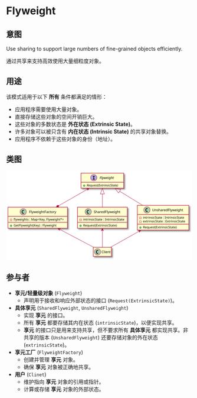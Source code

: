 # Flyweight

## 意图
Use sharing to support large numbers of fine-grained objects efficiently.

通过共享来支持高效使用大量细粒度对象。

## 用途
该模式适用于以下 **所有** 条件都满足的情形：
- 应用程序需要使用大量对象。
- 直接存储这些对象的空间开销巨大。
- 这些对象的多数状态是 **外在状态 (Extrinsic State)**。
- 许多对象可以被只含有 **内在状态 (Intrinsic State)** 的共享对象替换。
- 应用程序不依赖于这些对象的身份（地址）。

## 类图
[![](./class.svg)](./class.txt)

## 参与者
- **享元/轻量级对象** (`Flyweight`)
  - 声明用于接收和响应外部状态的接口 (`Request(ExtrinsicState)`)。
- **具体享元** (`SharedFlyweight`, `UnsharedFlyweight`)
  - 实现 **享元** 的接口。
  - 所有 **享元** 都要存储其内在状态 (`intrinsicState`)，以便实现共享。
  - **享元** 的接口只是用来支持共享，但不要求所有 **具体享元** 都实现共享。非共享的版本 (`UnsharedFlyweight`) 还要存储对象的外在状态 (`extrinsicState`)。
- **享元工厂** (`FlyweightFactory`)
  - 创建并管理 **享元** 对象。
  - 确保 **享元** 对象被正确地共享。
- **用户** (`Clinet`)
  - 维护指向 **享元** 对象的引用或指针。
  - 计算或存储 **享元** 对象的外部状态。
